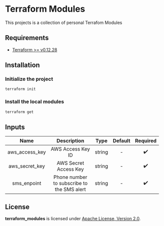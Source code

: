# Terraform Modules

This projects is a collection of personal Terrafom Modules

## Requirements

- [Terraform >= v0.12.28](https://www.terraform.io/downloads.html)

## Installation

### Initialize the project

```sh
terraform init
```

### Install the local modules

```sh
terraform get
```

## Inputs

| Name           | Description       | Type   | Default | Required |
| :---:          | :---:             | :---:  | :---:   | :---:    |
| aws_access_key | AWS Access Key ID | string | -       | :heavy_check_mark: |
| aws_secret_key | AWS Secret Access Key | string | -       | :heavy_check_mark: |
| sms_enpoint | Phone number to subscribe to the SMS alert | string | -       | :heavy_check_mark: |

## License

**terraform_modules** is licensed under [Apache License, Version 2.0](https://github.com/AlexisNava/terraform_modules/blob/master/LICENSE).